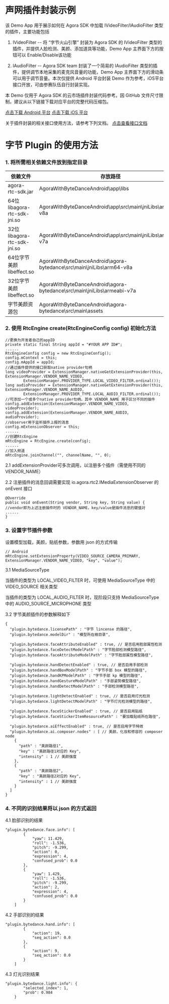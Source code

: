 # 声网插件封装示例
该 Demo App 用于展示如何在 Agora SDK 中加载 IVideoFilter/IAudioFilter 类型的插件，主要功能包括

1. IVideoFilter -- 将 “字节火山引擎” 封装为 Agora SDK 的 IVideoFilter 类型的插件，并提供人脸检测、美颜、添加道具等功能，Demo App 主界面下方的按钮可以 Enable/Disable该功能

2. IAudioFilter -- Agora SDK team 封装了一个简易的 IAudioFilter 类型的插件，提供调节本地采集的麦克风音量的功能，Demo App 主界面下方的滑动条可以用于调节音量。本次仅提供 Android 平台封装 Demo 作为参考，iOS平台接口开放，可由参赛队伍自行封装实现。

本 Demo 仅用于 Agora SDK 的云市场插件封装代码参考。因 GitHub 文件尺寸限制，建议从以下链接下载对应平台的完整代码压缩包。

[点击下载 Android 平台](https://download.agora.io/demo/test/Agora_Extension_Android.zip)
[点击下载 iOS 平台](https://download.agora.io/demo/test/Agora_Extension_iOS.zip)

关于插件封装的相关接口使用方法，请参考下列文档。
[点击查看接口文档](Plugin_API.md)

# 字节 Plugin 的使用方法
### 1. 将所需相关依赖文件放到指定目录
|依赖文件|存放路径|
|----|----|
|agora-rtc-sdk.jar|AgoraWithByteDanceAndroid\app\libs|
|64位libagora-rtc-sdk-jni.so|AgoraWithByteDanceAndroid\app\src\main\jniLibs\arm64-v8a|
|32位libagora-rtc-sdk-jni.so|AgoraWithByteDanceAndroid\app\src\main\jniLibs\armeabi-v7a|
|64位字节美颜libeffect.so|AgoraWithByteDanceAndroid\agora-bytedance\src\main\jniLibs\arm64-v8a|
|32位字节美颜libeffect.so|AgoraWithByteDanceAndroid\agora-bytedance\src\main\jniLibs\armeabi-v7a|
|字节美颜资源包|AgoraWithByteDanceAndroid\agora-bytedance\src\main\assets|

### 2. 使用 RtcEngine create(RtcEngineConfig config) 初始化方法
```
//更换为开发者自己的appID
private static final String appId = "#YOUR APP ID#";
......
RtcEngineConfig config = new RtcEngineConfig();
config.mContext = this;
config.mAppId = appId;
//通过插件提供的接口获取native provider句柄
long videoProvider = ExtensionManager.nativeGetExtensionProvider(this, ExtensionManager.VENDOR_NAME_VIDEO,
		ExtensionManager.PROVIDER_TYPE.LOCAL_VIDEO_FILTER.ordinal());
long audioProvider = ExtensionManager.nativeGetExtensionProvider(this, ExtensionManager.VENDOR_NAME_AUDIO,
		ExtensionManager.PROVIDER_TYPE.LOCAL_AUDIO_FILTER.ordinal());
//可添加一个或多个native provider句柄，其中 VENDOR_NAME 用于区分不同的插件
config.addExtension(ExtensionManager.VENDOR_NAME_VIDEO, videoProvider);
config.addExtension(ExtensionManager.VENDOR_NAME_AUDIO, audioProvider);
//observer用于监听插件上报的消息
config.mExtensionObserver = this;
......
//创建RtcEngine
mRtcEngine = RtcEngine.create(config);
......
//加入频道
mRtcEngine.joinChannel("", channelName, "", 0);
```

2.1 addExtensionProvider可多次调用，以注册多个插件（需使用不同的 VENDOR_NAME）

2.2 注册插件的消息回调需要实现 io.agora.rtc2.IMediaExtensionObserver 的 onEvent 接口
```
@Override
public void onEvent(String vendor, String key, String value) {
//vendor即为上述注册插件时的 VENDOR_NAME，key/value是插件消息的键值对
......
}
```

### 3. 设置字节插件参数

设置模型加载，美颜，贴纸参数，参数用 json 的方式传输

```
// Android
mRtcEngine.setExtensionProperty(VIDEO_SOURCE_CAMERA_PRIMARY, ExtensionManager.VENDOR_NAME_VIDEO, "key", "value");
```

3.1 MediaSourceType

当插件的类型为 LOCAL_VIDEO_FILTER 时，可使用 MediaSourceType 中的 VIDEO_SOURCE 相关类型

当插件的类型为 LOCAL_AUDIO_FILTER 时，现阶段只支持 MediaSourceType 中的 AUDIO_SOURCE_MICROPHONE 类型

3.2 字节美颜插件的参数解释如下

```
{
  "plugin.bytedance.licensePath" : "字节 lincense 的路径",
  "plugin.bytedance.modelDir" : "模型所在根目录",
  
  "plugin.bytedance.faceAttributeEnabled" : true, // 是否启用脸部属性检测
  "plugin.bytedance.faceDetectModelPath" : "字节脸部检测模型路径",
  "plugin.bytedance.faceAttributeModelPath" : "字节脸部属性模型路径",
  
  "plugin.bytedance.handDetectEnabled" : true, // 是否启用手部检测
  "plugin.bytedance.handBoxModelPath" : "字节手部 box 模型的路径",
  "plugin.bytedance.handKPModelPath" : "字节手部 kp 模型的路径",
  "plugin.bytedance.handGestureModelPath" : "手部姿势模型路径",
  "plugin.bytedance.handDetectModelPath" : "手部检测模型路径",

  "plugin.bytedance.lightDetectEnabled" : true, // 是否启用灯光检测
  "plugin.bytedance.lightDetectModelPath" : "字节灯光检测模型的路径",
  
  "plugin.bytedance.faceStickerEnabled" : true, // 是否启用贴纸
  "plugin.bytedance.faceStickerItemResourcePath" : "要加载贴纸所在路径",
 
  "plugin.bytedance.aiEffectEnabled" : true, // 是否启用字节特效
  "plugin.bytedance.ai.composer.nodes" : [ // 美颜，化妆和修容的 composer node
    {
      "path" : "美颜路径1",
      "key" : "美颜路径1对应的 Key",
      "intensity" : 1 // 美颜强度
    },
    {
      "path" : "美颜路径2",
      "key" : "美颜路径2对应的 Key",
      "intensity" : 1 // 美颜强度
    }
  ]
}
```

### 4. 不同的识别结果将以 json 的方式返回
4.1 脸部识别的结果

```
"plugin.bytedance.face.info": [
        {
            "yaw": 11.429,
            "roll": -1.536,
            "pitch": -9.299,
            "action": 0,
            "expression": 4,
            "confused_prob": 0.0
        },
        {
            "yaw": 1.429,
            "roll": -1.536,
            "pitch": -9.299,
            "action": 2,
            "expression": 4,
            "confused_prob": 0.0
        }
    ]
```

4.2 手部识别的结果

```
"plugin.bytedance.hand.info": [
        {
            "action": 19,
            "seq_action": 0.0
        },
        {
            "action": 9,
            "seq_action": 0.0
        }
    ]
```

4.3 灯光识别结果

```
"plugin.bytedance.light.info": {
        "selected_index": 1,
        "prob": 0.984
    }
```

